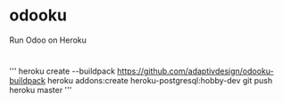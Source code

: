 # odooku
Run Odoo on Heroku

#

'''
heroku create --buildpack https://github.com/adaptivdesign/odooku-buildpack
heroku addons:create heroku-postgresql:hobby-dev
git push heroku master
'''
